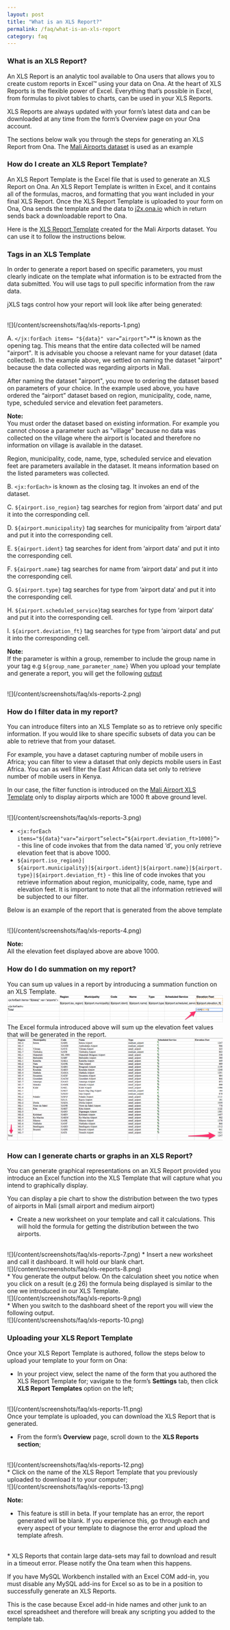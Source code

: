 ```yaml
---
layout: post
title: "What is an XLS Report?"
permalink: /faq/what-is-an-xls-report
category: faq
---
```


### What is an XLS Report?

An XLS Report is an analytic tool available to Ona users that allows you to create custom reports in Excel™ using your data on Ona.  At the heart of XLS Reports is the flexible power of Excel.  Everything that’s possible in Excel, from formulas to pivot tables to charts, can be used in your XLS Reports.      

XLS Reports are always updated with your form’s latest data and can be downloaded at any time from the form’s Overview page on your Ona account.  

The sections below walk you through the steps for generating an XLS Report from Ona.  The [Mali Airports dataset](https://ona.io/acme/2280/18477) is used as an example

### How do I create an XLS Report Template? 

An XLS Report Template is the Excel file that is used to generate an XLS Report on Ona.  An XLS Report Template is written in Excel, and it contains all of the formulas, macros, and formatting that you want included in your final XLS Report.  Once the XLS Report Template is uploaded to your form on Ona, Ona sends the template and the data to [j2x.ona.io](https://j2x.ona.io/) which in return sends back a downloadable report to Ona.

Here is the [XLS Report Template](https://docs.google.com/a/ona.io/spreadsheets/d/1bfeYJOWt72NBP_nZYruJOgEVIUvIgPTo2av4bjw67X4/edit#gid=965777567) created for the Mali Airports dataset.  You can use it to follow the instructions below.

### Tags in an XLS Template

In order to generate a report based on specific parameters, you must clearly indicate on the template what information is to be extracted from the data submitted. You will use tags to pull specific information from the raw data.

jXLS tags control how your  report will look like after being generated:

<br>
![](/content/screenshots/faq/xls-reports-1.png)

A.  `</jx:forEach items= "${data}" var=”airport”>`** is known as the opening tag. This means that the entire data collected will be named "airport". It is advisable you choose a relevant name for your dataset (data collected). In the  example above, we settled on naming the dataset "airport" because the data collected was regarding airports in Mali. 

After naming the dataset "airport", you move to ordering the dataset based on parameters of your choice. 
In the example used above, you have ordered the “airport” dataset based on region, municipality, code, name, type, scheduled service and elevation feet parameters. 

>
**Note:** <br/> You  must order the dataset based on existing information. For example you cannot choose a parameter such as "village" because no data was collected on the village where the airport is located and therefore no information on village is available in the dataset.

Region, municipality, code, name, type, scheduled service and elevation feet are parameters available in the dataset. It means information based on the listed parameters was collected.

B.  `<jx:forEach>` is known as the closing tag. It invokes an end of the dataset.

C.  `${airport.iso_region}` tag searches for region from ‘airport data’ and put it into the corresponding cell.

D.  `${airport.municipality}` tag searches for municipality from ‘airport data’ and put it into the corresponding cell.

E.  `${airport.ident}` tag searches for ident from ‘airport data’ and put it into the corresponding cell.

F.  `${airport.name}` tag searches for name from ‘airport data’ and put it into the corresponding cell.

G.  `${airport.type}` tag searches for type from ‘airport data’ and put it into the corresponding cell.

H.  `${airport.scheduled_service}`tag searches for type from ‘airport data’ and put it into the corresponding cell.

I.  `${airport.deviation_ft}` tag searches for type from ‘airport data’ and put it into the corresponding cell.

>
**Note:** <br/>  If the parameter is within a group, remember to include the group name in your tag e.g `${group_name_parameter_name}` 
When you upload your template and generate a report, you will get the following [output](https://docs.google.com/a/ona.io/spreadsheets/d/16Lt-FgO-M0NwlNysQlVN_kw0y7__5242BocIL5ZBNsM/edit?usp=sharing)

<br>
![](/content/screenshots/faq/xls-reports-2.png)

### How do I filter data in my report?

You can introduce filters into an XLS Template so as to retrieve only specific information. If you would like to share specific subsets of data you can be able to retrieve that from your dataset. 

For example, you have a dataset capturing number of mobile users in Africa; you can filter to view a dataset that only depicts mobile users in East Africa. You can as well filter the East African data set only to retrieve number of mobile users in Kenya.

In our case, the filter function is introduced on the [Mali Airport XLS Template](https://docs.google.com/a/ona.io/spreadsheets/d/16Lt-FgO-M0NwlNysQlVN_kw0y7__5242BocIL5ZBNsM/edit?usp=sharing) only to display airports which are 1000 ft above ground level.

<br>
![](/content/screenshots/faq/xls-reports-3.png)

* `<jx:forEach items="${data}"var=“airport”select=“${airport.deviation_ft>1000}”>` - this line of code invokes that from the data named ‘d’, you only retrieve elevation feet that is above 1000.
* `${airport.iso_region}| ${airport.municipality}|${airport.ident}|${airport.name}|${airport.type}|${airport.deviation_ft}` - this line of code invokes that you retrieve information about region, municipality, code, name, type and elevation feet. It is important to note that all the information retrieved will be subjected to our filter.

Below is an example of the report that is generated from the above template

<br>
![](/content/screenshots/faq/xls-reports-4.png)

>
**Note:** <br/> All the elevation feet displayed above are above 1000.

### How do I do summation on my report?

You can sum up values in a report by introducing a summation function on an XLS Template.
<br>
![](/content/screenshots/faq/xls-reports-5.png)
<br>
The Excel formula introduced above will sum up the elevation feet values that will be generated in the report.
<br>
 ![](/content/screenshots/faq/xls-reports-6.png)

### How can I generate charts or graphs in an XLS Report?

You can generate graphical representations on an XLS Report provided you introduce an Excel function into the XLS Template that will capture what you intend to graphically display.

You can display a pie chart to show the distribution between the two types of airports in Mali (small airport and medium airport)

* Create a new worksheet on your template and call it calculations. This will hold the formula for getting the distribution between the two airports.
<br>
![](/content/screenshots/faq/xls-reports-7.png)
* Insert a new worksheet and call it dashboard. It will hold our blank chart.
<br>
![](/content/screenshots/faq/xls-reports-8.png)
<br>
* You generate the output below. On the calculation sheet you notice when you click on a result (e.g 26) the formula being displayed is similar to the one we introduced in our XLS Template.
<br>
![](/content/screenshots/faq/xls-reports-9.png)
<br>
* When you switch to the dashboard sheet of the report you will view the following output.
<br>
![](/content/screenshots/faq/xls-reports-10.png)

### Uploading your XLS Report Template

Once your XLS Report Template is authored, follow the steps below to upload your template to your form on Ona:

* In your project view, select the name of the form that you authored the XLS Report Template for; vavigate to the form’s  **Settings** tab, then click **XLS Report Templates** option on the left;

<br>
![](/content/screenshots/faq/xls-reports-11.png)
<br>
Once your template is uploaded, you can download the XLS Report that is generated.

*  From the form’s **Overview** page, scroll down to the **XLS Reports section**;
<br>
![](/content/screenshots/faq/xls-reports-12.png)
<br>
* Click on the name of the XLS Report Template that you previously uploaded to download it to your computer;
<br>
![](/content/screenshots/faq/xls-reports-13.png)

> 
**Note:** <br/> 
* This feature is still in beta. If your template has an error, the report generated will be blank. If you experience this, go through each and every aspect of your template to diagnose the error and upload the template afresh.
<br>
* XLS Reports that contain large data-sets may fail to download and result in a timeout error.  Please notify the Ona team when this happens.

If you have MySQL Workbench installed with an Excel COM add-in, you must disable any MySQL add-ins for Excel so as to be in a position to successfully generate an XLS Reports.

This is the case because Excel add-in hide names and other junk to an excel spreadsheet and therefore will break any scripting you added to the template tab. 
